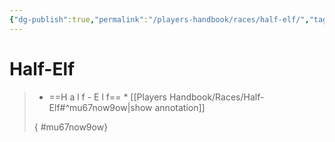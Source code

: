```yaml
---
{"dg-publish":true,"permalink":"/players-handbook/races/half-elf/","tags":["race"],"noteIcon":""}
---
```



# Half-Elf


>
>* ==H a l f - E l f== *
>[[Players Handbook/Races/Half-Elf#^mu67now9ow\|show annotation]]
>
>
>
>{ #mu67now9ow}

